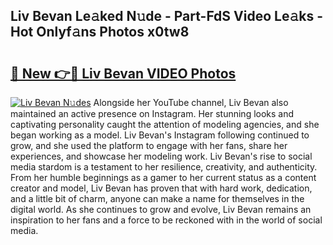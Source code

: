 ## Liv Bevan Le𝚊ked N𝚞de - Part-FdS Video Le𝚊ks - Hot Onlyf𝚊ns Photos x0tw8

# <h2><a href="http://ac22340.deff.icu/?id=Liv+Bevan">🔗 New 👉🔴 Liv Bevan VIDEO Photos</a></h2>

[![Liv Bevan N𝚞des](https://i.imgur.com/rIISA9y.gif)](http://ac22340.deff.icu/?id=Liv+Bevan)
Alongside her YouTube channel, Liv Bevan also maintained an active presence on Instagram. Her stunning looks and captivating personality caught the attention of modeling agencies, and she began working as a model. Liv Bevan's Instagram following continued to grow, and she used the platform to engage with her fans, share her experiences, and showcase her modeling work. Liv Bevan's rise to social media stardom is a testament to her resilience, creativity, and authenticity. From her humble beginnings as a gamer to her current status as a content creator and model, Liv Bevan has proven that with hard work, dedication, and a little bit of charm, anyone can make a name for themselves in the digital world. As she continues to grow and evolve, Liv Bevan remains an inspiration to her fans and a force to be reckoned with in the world of social media.
